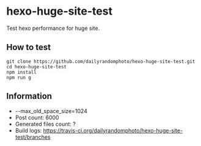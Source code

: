 # hexo-huge-site-test
Test hexo performance for huge site.

## How to test

```
git clone https://github.com/dailyrandomphoto/hexo-huge-site-test.git
cd hexo-huge-site-test
npm install
npm run g
```

## Information

- --max_old_space_size=1024
- Post count: 6000
- Generated files count: ?
- Build logs: https://travis-ci.org/dailyrandomphoto/hexo-huge-site-test/branches
